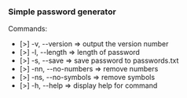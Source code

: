 ### Simple password generator

Commands:

- [>] -v, --version => output the version number
- [>] -l, --length <number> => length of password
- [>] -s, --save => save password to passwords.txt
- [>] -nn, --no-numbers => remove numbers
- [>] -ns, --no-symbols => remove symbols
- [>] -h, --help => display help for command
